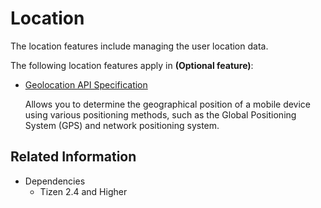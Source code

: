 # Location

The location features include managing the user location data.

The following location features apply in **(Optional feature)**:

- [Geolocation API Specification](./geolocation.md)	

  Allows you to determine the geographical position of a mobile device using various positioning methods, such as the Global Positioning System (GPS) and network positioning system.

## Related Information
* Dependencies  
  - Tizen 2.4 and Higher
